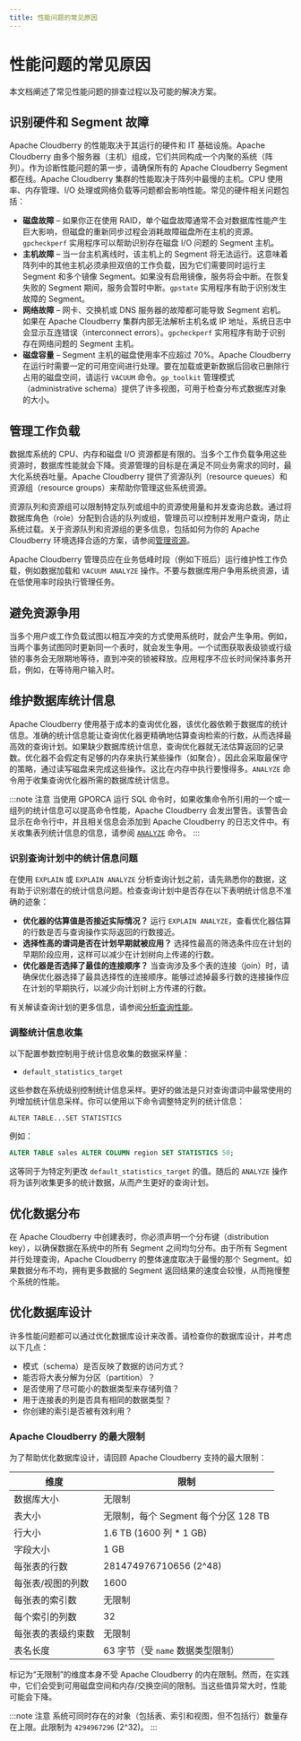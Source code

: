 ```yaml
---
title: 性能问题的常见原因
---
```


# 性能问题的常见原因

本文档阐述了常见性能问题的排查过程以及可能的解决方案。

## 识别硬件和 Segment 故障

Apache Cloudberry 的性能取决于其运行的硬件和 IT 基础设施。Apache Cloudberry 由多个服务器（主机）组成，它们共同构成一个内聚的系统（阵列）。作为诊断性能问题的第一步，请确保所有的 Apache Cloudberry Segment 都在线。Apache Cloudberry 集群的性能取决于阵列中最慢的主机。CPU 使用率、内存管理、I/O 处理或网络负载等问题都会影响性能。常见的硬件相关问题包括：

- **磁盘故障** – 如果你正在使用 RAID，单个磁盘故障通常不会对数据库性能产生巨大影响，但磁盘的重新同步过程会消耗故障磁盘所在主机的资源。`gpcheckperf` 实用程序可以帮助识别存在磁盘 I/O 问题的 Segment 主机。
- **主机故障** – 当一台主机离线时，该主机上的 Segment 将无法运行。这意味着阵列中的其他主机必须承担双倍的工作负载，因为它们需要同时运行主 Segment 和多个镜像 Segment。如果没有启用镜像，服务将会中断。在恢复失败的 Segment 期间，服务会暂时中断。`gpstate` 实用程序有助于识别发生故障的 Segment。
- **网络故障** – 网卡、交换机或 DNS 服务器的故障都可能导致 Segment 宕机。如果在 Apache Cloudberry 集群内部无法解析主机名或 IP 地址，系统日志中会显示互连错误（interconnect errors）。`gpcheckperf` 实用程序有助于识别存在网络问题的 Segment 主机。
- **磁盘容量** – Segment 主机的磁盘使用率不应超过 70%。Apache Cloudberry 在运行时需要一定的可用空间进行处理。要在加载或更新数据后回收已删除行占用的磁盘空间，请运行 `VACUUM` 命令。`gp_toolkit` 管理模式（administrative schema）提供了许多视图，可用于检查分布式数据库对象的大小。

## 管理工作负载

数据库系统的 CPU、内存和磁盘 I/O 资源都是有限的。当多个工作负载争用这些资源时，数据库性能就会下降。资源管理的目标是在满足不同业务需求的同时，最大化系统吞吐量。Apache Cloudberry 提供了资源队列（resource queues）和资源组（resource groups）来帮助你管理这些系统资源。

资源队列和资源组可以限制特定队列或组中的资源使用量和并发查询总数。通过将数据库角色（role）分配到合适的队列或组，管理员可以控制并发用户查询，防止系统过载。关于资源队列和资源组的更多信息，包括如何为你的 Apache Cloudberry 环境选择合适的方案，请参阅[管理资源](./manage-resources-using-resource-queues.md)。

Apache Cloudberry 管理员应在业务低峰时段（例如下班后）运行维护性工作负载，例如数据加载和 `VACUUM ANALYZE` 操作。不要与数据库用户争用系统资源，请在低使用率时段执行管理任务。

## 避免资源争用

当多个用户或工作负载试图以相互冲突的方式使用系统时，就会产生争用。例如，当两个事务试图同时更新同一个表时，就会发生争用。一个试图获取表级锁或行级锁的事务会无限期地等待，直到冲突的锁被释放。应用程序不应长时间保持事务开启，例如，在等待用户输入时。

## 维护数据库统计信息

Apache Cloudberry 使用基于成本的查询优化器，该优化器依赖于数据库的统计信息。准确的统计信息能让查询优化器更精确地估算查询检索的行数，从而选择最高效的查询计划。如果缺少数据库统计信息，查询优化器就无法估算返回的记录数。优化器不会假定有足够的内存来执行某些操作（如聚合），因此会采取最保守的策略，通过读写磁盘来完成这些操作。这比在内存中执行要慢得多。`ANALYZE` 命令用于收集查询优化器所需的数据库统计信息。

:::note 注意
当使用 GPORCA 运行 SQL 命令时，如果收集命令所引用的一个或一组列的统计信息可以提高命令性能，Apache Cloudberry 会发出警告。该警告会显示在命令行中，并且相关信息会添加到 Apache Cloudberry 的日志文件中。有关收集表列统计信息的信息，请参阅 [`ANALYZE`](../sql-stmts/analyze.md) 命令。
:::

### 识别查询计划中的统计信息问题

在使用 `EXPLAIN` 或 `EXPLAIN ANALYZE` 分析查询计划之前，请先熟悉你的数据，这有助于识别潜在的统计信息问题。检查查询计划中是否存在以下表明统计信息不准确的迹象：

- **优化器的估算值是否接近实际情况？** 运行 `EXPLAIN ANALYZE`，查看优化器估算的行数是否与查询操作实际返回的行数接近。
- **选择性高的谓词是否在计划早期就被应用？** 选择性最高的筛选条件应在计划的早期阶段应用，这样可以减少在计划树向上传递的行数。
- **优化器是否选择了最佳的连接顺序？** 当查询涉及多个表的连接（join）时，请确保优化器选择了最具选择性的连接顺序。能够过滤掉最多行数的连接操作应在计划的早期执行，以减少向计划树上方传递的行数。

有关解读查询计划的更多信息，请参阅[分析查询性能](./optimize-queries/analyze-query-performance.md)。

### 调整统计信息收集

以下配置参数控制用于统计信息收集的数据采样量：

- `default_statistics_target`

这些参数在系统级别控制统计信息采样。更好的做法是只对查询谓词中最常使用的列增加统计信息采样。你可以使用以下命令调整特定列的统计信息：

`ALTER TABLE...SET STATISTICS`

例如：

```sql
ALTER TABLE sales ALTER COLUMN region SET STATISTICS 50;
```

这等同于为特定列更改 `default_statistics_target` 的值。随后的 `ANALYZE` 操作将为该列收集更多的统计数据，从而产生更好的查询计划。

## 优化数据分布

在 Apache Cloudberry 中创建表时，你必须声明一个分布键（distribution key），以确保数据在系统中的所有 Segment 之间均匀分布。由于所有 Segment 并行处理查询，Apache Cloudberry 的整体速度取决于最慢的那个 Segment。如果数据分布不均，拥有更多数据的 Segment 返回结果的速度会较慢，从而拖慢整个系统的性能。

## 优化数据库设计

许多性能问题都可以通过优化数据库设计来改善。请检查你的数据库设计，并考虑以下几点：

- 模式（schema）是否反映了数据的访问方式？
- 能否将大表分解为分区（partition）？
- 是否使用了尽可能小的数据类型来存储列值？
- 用于连接表的列是否具有相同的数据类型？
- 你创建的索引是否被有效利用？

### Apache Cloudberry 的最大限制

为了帮助优化数据库设计，请回顾 Apache Cloudberry 支持的最大限制：

|维度|限制|
|---------|-----|
|数据库大小|无限制|
|表大小|无限制，每个 Segment 每个分区 128 TB|
|行大小|1.6 TB (1600 列 \* 1 GB)|
|字段大小|1 GB|
|每张表的行数|281474976710656 (2^48)|
|每张表/视图的列数|1600|
|每张表的索引数|无限制|
|每个索引的列数|32|
|每张表的表级约束数|无限制|
|表名长度|63 字节（受 `name` 数据类型限制）|

标记为“无限制”的维度本身不受 Apache Cloudberry 的内在限制。然而，在实践中，它们会受到可用磁盘空间和内存/交换空间的限制。当这些值异常大时，性能可能会下降。

:::note 注意
系统可同时存在的对象（包括表、索引和视图，但不包括行）数量存在上限。此限制为 `4294967296` (2^32)。
:::
